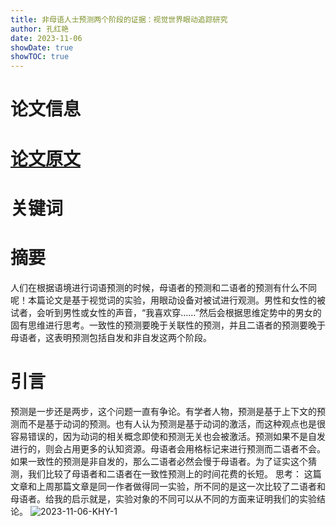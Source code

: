 ```yaml
---
title: 非母语人士预测两个阶段的证据：视觉世界眼动追踪研究
author: 孔红艳
date: 2023-11-06
showDate: true
showTOC: true
---
```

# 论文信息

# [论文原文](../Source_Files/2023-11-06-KHY.pdf)
# 关键词

# 摘要
人们在根据语境进行词语预测的时候，母语者的预测和二语者的预测有什么不同呢！本篇论文是基于视觉词的实验，用眼动设备对被试进行观测。男性和女性的被试者，会听到男性或女性的声音，“我喜欢穿……”然后会根据思维定势中的男女的固有思维进行思考。一致性的预测要晚于关联性的预测，并且二语者的预测要晚于母语者，这表明预测包括自发和非自发这两个阶段。
# 引言
预测是一步还是两步，这个问题一直有争论。有学者人物，预测是基于上下文的预测而不是基于动词的预测。也有人认为预测是基于动词的激活，而这种观点也是很容易错误的，因为动词的相关概念即使和预测无关也会被激活。预测如果不是自发进行的，则会占用更多的认知资源。母语者会用格标记来进行预测而二语者不会。
如果一致性的预测是非自发的，那么二语者必然会慢于母语者。为了证实这个猜测，我们比较了母语者和二语者在一致性预测上的时间花费的长短。
思考：
这篇文章和上周那篇文章是同一作者做得同一实验，所不同的是这一次比较了二语者和母语者。给我的启示就是，实验对象的不同可以从不同的方面来证明我们的实验结论。
![2023-11-06-KHY-1](../Supporting_Information/2023-11-06-KHY-1.png)
